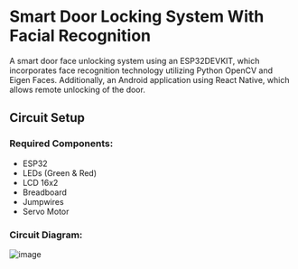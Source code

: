 ﻿# Smart Door Locking System With Facial Recognition
A smart door face unlocking system using an ESP32DEVKIT, which incorporates face recognition technology utilizing Python OpenCV and Eigen Faces. Additionally, an Android application using React Native, which allows remote unlocking of the door.

## Circuit Setup
### Required Components:
* ESP32
* LEDs (Green & Red)
* LCD 16x2
* Breadboard
* Jumpwires
* Servo Motor
### Circuit Diagram:
![image](https://user-images.githubusercontent.com/128975431/235361767-b78101f3-bcd0-4054-8eb5-733a0a68621c.png)


